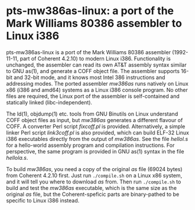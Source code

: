 # pts-mw386as-linux: a port of the Mark Williams 80386 assembler to Linux i386

pts-mw386as-linux is a port of the Mark Williams 80386 assembler
(1992-11-11, part of Coherent 4.2.10) to modern Linux i386. Functionality is
unchanged, the assembler can read its own AT&T assembly syntax similar to
GNU as(1), and generate a COFF object file. The assembler supports 16-bit
and 32-bit mode, and it knows most Intel 386 instructions and addressing
modes. The ported assembler *mw386as* runs natively on Linux x86 (i386 and
amd64) systems as a Linux i386 console program. No other files are required,
the Linux port of the assembler is self-contained and statically linked
(libc-independent).

The ld(1), objdump(1) etc. tools from GNU Binutils on Linux understand COFF
object files as input, but *mw386as* generates a different flavour of COFF.
A converter Perl script *fixcoff.pl* is provided. Alternatively, a simple
linker Perl script *link3coff.pl* is also provided, which can build ELF-32
Linux i386 executables directly from the output of *mw386as*. See the file
*hellol.s* for a hello-world assembly program and compilation instructions.
For perspective, the same program is provided in GNU as(1) syntax in the
file *hellola.s*.

To build *mw386as*, you need a copy of the original *as* file (69024 bytes)
from Coherent 4.2.10 first. Just run `./compile.sh` on a Linux x86 system,
and it will tell you where to download *as* from. Then run `./compile.sh` to
build and test the *mw386as* executable, which is the same size as the
original *as* file, but the Coherent-speficic parts are binary-pathed to be
specific to Linux i386 instead.
